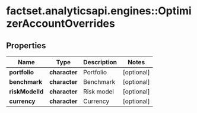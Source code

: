 # factset.analyticsapi.engines::OptimizerAccountOverrides

## Properties
Name | Type | Description | Notes
------------ | ------------- | ------------- | -------------
**portfolio** | **character** | Portfolio | [optional] 
**benchmark** | **character** | Benchmark | [optional] 
**riskModelId** | **character** | Risk model | [optional] 
**currency** | **character** | Currency | [optional] 


